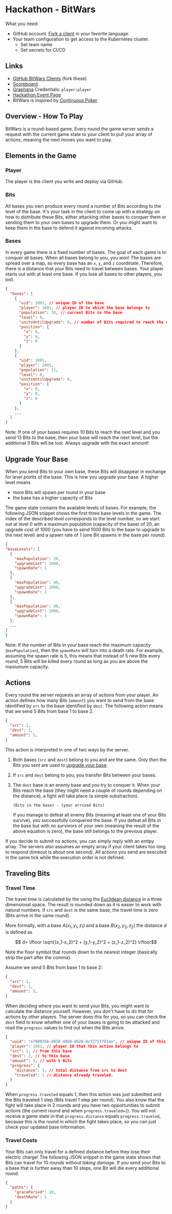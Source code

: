 # Hackathon - BitWars

What you need:

* GitHub account. [Fork a client][clients] in your favorite language.
* Your team configuration to get access to the Kubernetes cluster.
    * Set team name
    * Set secrets for CI/CD

## Links

* [GitHub BitWars Clients][clients] (fork these)
* [Scoreboard](https://live.bitwars.online/)
* [Graphana](https://grafana.bitwars.online/) Credentials: `player:player`
* [Hackathon Event Page](https://events.fachschaft-it.de/Hackathon/)
* BitWars is inspired by [Continuous Poker](https://continuouspoker.org/)

## Overview - How To Play

BitWars is a round-based game. Every round the game server sends a request with the current game state to your client to pull your array of actions, meaning the next moves you want to play.

## Elements in the Game

### Player

The player is the client you write and deploy via GitHub.

### Bits

All bases you own produce every round a number of Bits according to the level of the base. It's your task in the client to come up with a strategy on how to distribute these Bits, either attacking other bases to conquer them or sending them to your own bases to upgrade them. Or you might want to keep them in the base to defend it against incoming attacks.

### Bases

In every game there is a fixed number of bases. The goal of each game is to conquer all bases. When all bases belong to you, you won! The bases are spread over a map, so every base has an `x`, `y`, and `z` coordinate. Therefore, there is a distance that your Bits need to travel between bases. Your player starts out with at least one base. If you lose all bases to other players, you lost.

```json
{
  "bases": [
    {
      "uid": 1003, // unique ID of the base
      "player": 1001, // player ID to which the base belongs to
      "population": 10, // current Bits in the base
      "level": 0,
      "unitsUntilUpgrade": 0, // number of Bits required to reach the next level
      "position": {
        "x": 0,
        "y": 0,
        "z": 0
      }
    },
    {
      "uid": 1001,
      "player": 1001,
      "population": 21,
      "level": 0,
      "unitsUntilUpgrade": 0,
      "position": {
        "x": 0,
        "y": 0,
        "z": 0
      }
    },
    ...
  ]
}
```

Note: If one of your bases requires 10 Bits to reach the next level and you send 13 Bits to the base, then your base will reach the next level, but the additional 3 Bits will be lost. Always upgrade with the exact amount!


## Upgrade Your Base

When you send Bits to your own base, these Bits will disappear in exchange for level points of the base. This is how you upgrade your base. A higher level means

* more Bits will spawn per round in your base 
* the base has a higher capacity of Bits

The game state contains the available levels of bases. For example, the following JSON snippet shows the first three base levels in the game. The index of the described level corresponds to the level number, so we start out at level 0 with a maximum population (capacity of the base) of 20, an upgrade cost of 1000 (you have to send 1000 Bits to the base to upgrade to the next level) and a spawn rate of 1 (one Bit spawns in the base per round).

```json
{
"baseLevels": [
  {
    "maxPopulation": 20,
    "upgradeCost": 1000,
    "spawnRate": 1
  },
  {
    "maxPopulation": 40,
    "upgradeCost": 1000,
    "spawnRate": 2
  },
  {
    "maxPopulation": 80,
    "upgradeCost": 1000,
    "spawnRate": 3
  },
  ...
]
}
```

Note: If the number of Bits in your base reach the maximum capacity (`maxPopulation`), then the `spawnRate` will turn into a death rate. For example, assuming the spawn rate is 5, this means that instead of 5 new Bits every round, 5 Bits will be killed every round as long as you are above the maxiumum capacity.

## Actions

Every round the server requests an array of actions from your player. An action defines how many Bits (`amount`) you want to send from the base identified by `src` to the base identified by `dest`. The following action means that we send 5 Bits from base 1 to base 2.

```json
{
  "src": 1,
  "dest": 2,
  "amount": 5,
}
```

This action is interpreted in one of two ways by the server.

1. Both bases (`src` and `dest`) belong to you and are the same. Only then the Bits you sent are used to [upgrade your base].
2. If `src` and `dest` belong to you, you transfer Bits between your bases.
3. The `dest` base is an enemy base and you try to conquer it. When your Bits reach the base (they might need a couple of rounds depending on the distance), a fight will take place (a simple substraction).

    ```
    (Bits in the base) - (your arrived Bits)
    ```

    If you manage to defeat all enemy Bits (meaning at least one of your Bits survive), you successfully conquered the base. If you defeat all Bits in the base but with no survivors of your own (meaning the result of the above equation is zero), the base still belongs to the previous player.

If you decide to submit no actions, you can simply reply with an emtpy array. The servers also assumes an empty array if your client takes too long to respond (timeout is about one second). All actions you send are executed in the same tick while the execution order is not defined.


## Traveling Bits

### Travel Time

The travel time is calculated by the using the [Euclidean distance][eucl] in a three dimensional space. The result is rounded down as it is easier to work with natural numbers. If `src` and `dest` is the same base, the travel time is zero (Bits arrive in the same round).

More formally, with a base $A(x_1,y_1,z_1)$ and a base $B(x_2,y_2,z_2)$ the distance $d$ is defined as

$$ d= \lfloor \sqrt{(x_1-x_2)^2 + (y_1-y_2)^2 + (z_1-z_2)^2} \rfloor$$

Note the floor symbol that rounds down to the nearest integer (basically strip the part after the comma).

Assume we send 5 Bits from base 1 to base 2:

```json
{
  "src": 1,
  "dest": 2,
  "amount": 5,
}
```

When deciding where you want to send your Bits, you might want to calculate the distance yourself. However, you don't have to do that for actions by other players. The server does this for you, so you can check the `dest` field to know whether one of your bases is going to be attacked and read the `progress` values to find out when the Bits
arrive.

```json
{
  "uuid": "e79007bb-d938-49b0-8b28-4cf271f791ae", // unique ID of this action
  "player": 1001, // player ID that this action belongs to
  "src": 1, // from this base
  "dest": 2, // to this base
  "amount": 5, // with 5 Bits
  "progress": {
    "distance": 3, // total distance from src to dest
    "traveled": 1 // distance already traveled.
  }
}
```

When `progress.traveled` equals 1, then this action was just submitted and the Bits traveled 1 step (Bits travel 1 step per round). You also know that the fight will take place in 2 rounds and you have two opportunities to submit actions (the current round and when `progress.traveled=2`). You will not receive a game state in that `progress.distance` equals `progress.traveled`, because this is the round in which the fight takes place, so you can just check your updated base information.


### Travel Costs

Your Bits can only travel for a defined distance before they lose their electric charge! The following JSON snippet in the game state shows that Bits can travel for 10 rounds without _taking damage_. If you send your Bits to a base that is further away than 10 steps, one Bit will die every additional round.

```json
{
  "paths": {
    "gracePeriod": 10,
    "deathRate": 1
  }
}
```


<!-- parking lot of links -->
[eucl]: https://en.wikipedia.org/wiki/Euclidean_distance#Higher_dimensions
[clients]: https://github.com/Continuous-BitWars/
[upgrade your base]: #upgrade-your-base

